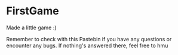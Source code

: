 # FirstGame
Made a little game :)

Remember to check with this Pastebin if you have any questions or encounter any bugs. If nothing's answered there, feel free to hmu

